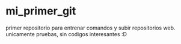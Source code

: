 # mi_primer_git
primer repositorio para entrenar comandos y subir repositorios web. unicamente pruebas, sin codigos interesantes :D

